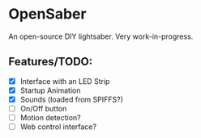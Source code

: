 # OpenSaber
An open-source DIY lightsaber. Very work-in-progress.

## Features/TODO: 
- [x] Interface with an LED Strip
- [x] Startup Animation 
- [x] Sounds (loaded from SPIFFS?)
- [ ] On/Off button
- [ ] Motion detection?
- [ ] Web control interface?
